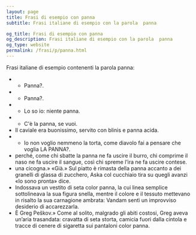 ```yaml
---
layout: page
title: Frasi di esempio con panna 
subtitle: Frasi italiane di esempio con la parola  panna

og_title: Frasi di esempio con panna 
og_description: Frasi italiane di esempio con la parola  panna
og_type: website
permalink: /frasi/p/panna.html
---
```


Frasi italiane di esempio contenenti la parola panna:


- - Panna?.
- - Panna?.
- - Lo so io: niente panna.
- - C'è la panna, se vuoi.
- Il caviale era buonissimo, servito con blinis e panna acida.
- - Io non voglio nemmeno la torta, come diavolo fai a pensare che voglia LA PANNA?.
- perché, come chi sbatte la panna ne fa uscire il burro, chi comprime il naso ne fa uscire il sangue, così chi spreme l’ira ne fa uscire contese.
- una cicogna.» «Già.» Sul piatto è rimasta della panna accanto a dei granelli di glassa di zucchero, Aska col cucchiaio tira su quegli avanzi «Io sono pronta» dice.
- Indossava un vestito di seta color panna, la cui linea semplice sottolineava la sua figura snella, mentre il colore e il tessuto mettevano in risalto la sua carnagione ambrata: Vandam sentì un improvviso desiderio di accarezzarla.
- È Greg Peškov.» Come al solito, malgrado gli abiti costosi, Greg aveva un’aria trasandata: cravatta di seta storta, camicia fuori dalla cintola e tracce di cenere di sigaretta sui pantaloni color panna.
